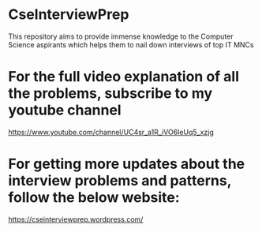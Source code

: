 # CseInterviewPrep
This repository aims to provide immense knowledge to the Computer Science aspirants which helps them to nail down interviews of top IT MNCs

# For the full video explanation of all the problems, subscribe to my youtube channel
https://www.youtube.com/channel/UC4sr_a1R_iVO6IeUq5_xzjg

# For getting more updates about the interview problems and patterns, follow the below website:
https://cseinterviewprep.wordpress.com/


